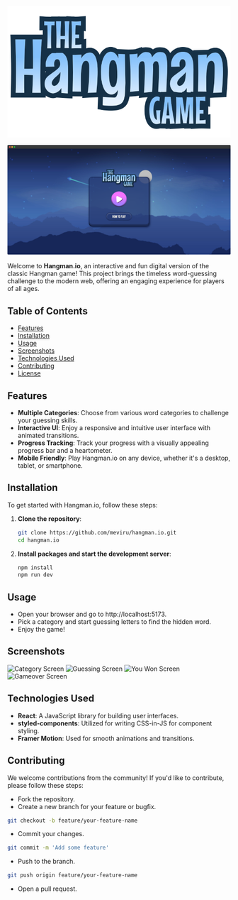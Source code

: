 <p align="center"><img alt="Hangman.io" src="https://raw.githubusercontent.com/meviru/github-repo-assets/main/hangman.io/logo.svg"></p>
<img src="https://github.com/meviru/github-repo-assets/blob/main/hangman.io/screely-1720786674338.png" alt="Welcome Screen">

Welcome to **Hangman.io**, an interactive and fun digital version of the classic Hangman game! This project brings the timeless word-guessing challenge to the modern web, offering an engaging experience for players of all ages.

## Table of Contents

- [Features](#features)
- [Installation](#installation)
- [Usage](#usage)
- [Screenshots](#screenshots)
- [Technologies Used](#technologies-used)
- [Contributing](#contributing)
- [License](#license)

## Features

- **Multiple Categories**: Choose from various word categories to challenge your guessing skills.
- **Interactive UI**: Enjoy a responsive and intuitive user interface with animated transitions.
- **Progress Tracking**: Track your progress with a visually appealing progress bar and a heartometer.
- **Mobile Friendly**: Play Hangman.io on any device, whether it's a desktop, tablet, or smartphone.

## Installation

To get started with Hangman.io, follow these steps:

1. **Clone the repository**:
   ```sh
   git clone https://github.com/meviru/hangman.io.git
   cd hangman.io
4. **Install packages and start the development server**:
   ```sh
   npm install
   npm run dev

## Usage
- Open your browser and go to http://localhost:5173.
- Pick a category and start guessing letters to find the hidden word.
- Enjoy the game!

## Screenshots
![Category Screen](https://github.com/meviru/github-repo-assets/blob/main/hangman.io/screely-1720786695013.png)
![Guessing Screen](https://github.com/meviru/github-repo-assets/blob/main/hangman.io/screely-1720786711011.png)
![You Won Screen](https://github.com/meviru/github-repo-assets/blob/main/hangman.io/screely-1720786774500.png)
![Gameover Screen](https://github.com/meviru/github-repo-assets/blob/main/hangman.io/screely-1720786726681.png)

## Technologies Used
- **React**: A JavaScript library for building user interfaces.
- **styled-components**: Utilized for writing CSS-in-JS for component styling.
- **Framer Motion**: Used for smooth animations and transitions.

## Contributing
We welcome contributions from the community! If you'd like to contribute, please follow these steps:
- Fork the repository.
- Create a new branch for your feature or bugfix.
```sh
git checkout -b feature/your-feature-name
```
- Commit your changes.
```sh
git commit -m 'Add some feature'
```
- Push to the branch.
```sh
git push origin feature/your-feature-name
```
- Open a pull request.
 

